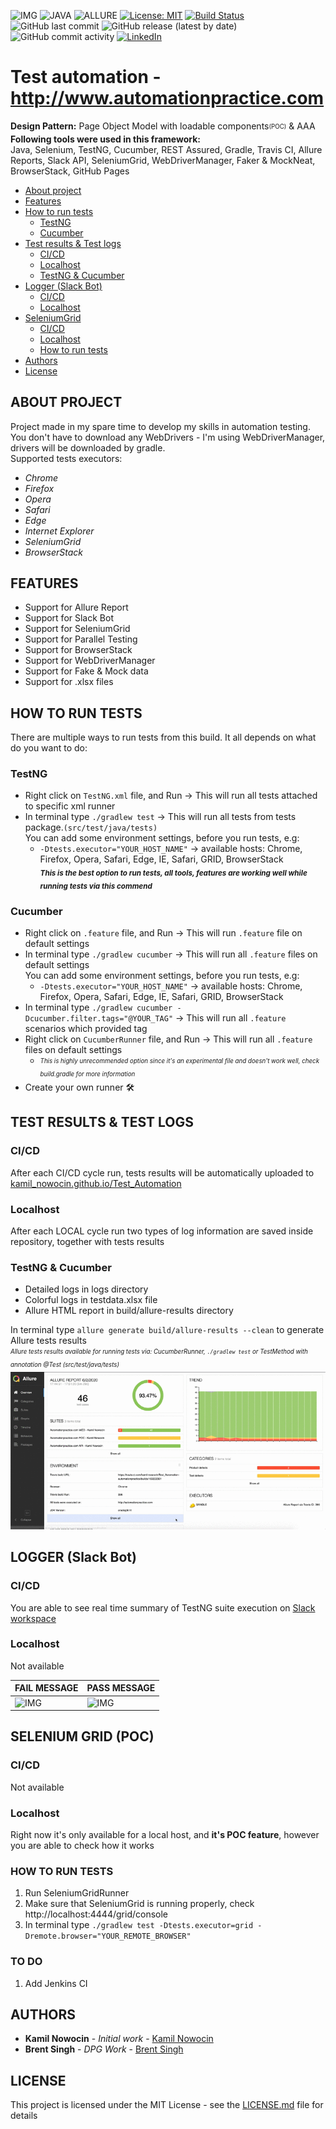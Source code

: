 ![IMG](https://raw.githubusercontent.com/kamil-nowocin/Test_Automation-automationpractice/master/src/test/resources/files/images/readme_banner.jpg)
![JAVA](https://img.shields.io/badge/language-java-critical?style=flat-square)
![ALLURE](https://img.shields.io/badge/Allure%20Report-2.8.1-orange.svg?style=flat-square)
[![License: MIT](https://img.shields.io/badge/License-MIT-yellow.svg?style=flat-square)](https://opensource.org/licenses/MIT)
[![Build Status](https://img.shields.io/travis/kamil-nowocin/Test_Automation-automationpractice/master.svg?style=flat-square)](https://travis-ci.com/kamil-nowocin/Test_Automation-automationpractice)
![GitHub last commit](https://img.shields.io/github/last-commit/kamil-nowocin/Test_Automation-automationpractice?style=flat-square)
![GitHub release (latest by date)](https://img.shields.io/github/v/release/kamil-nowocin/Test_Automation-automationpractice?style=flat-square)
![GitHub commit activity](https://img.shields.io/github/commit-activity/m/kamil-nowocin/Test_Automation-automationpractice?style=flat-square)
[![LinkedIn](https://img.shields.io/badge/-LinkedIn-black.svg?style=flat-square&logo=linkedin&colorB=555)](https://linkedin.com/in/kamil-nowocin)
# Test automation - http://www.automationpractice.com
**Design Pattern:** Page Object Model with loadable components<sub><sup>(POC)</sub></sup> & AAA  
**Following tools were used in this framework:**  
Java, Selenium, TestNG, Cucumber, REST Assured, Gradle, Travis CI, Allure Reports, Slack API, SeleniumGrid, WebDriverManager, Faker & MockNeat, BrowserStack, GitHub Pages
  * [About project](#about-project)
  * [Features](#features)
  * [How to run tests](#how-to-run-tests)
    + [TestNG](#testng)
    + [Cucumber](#cucumber)
  * [Test results & Test logs](#test-results--test-logs)
    + [CI/CD](#cicd)
    + [Localhost](#localhost)
    + [TestNG & Cucumber](#testng--cucumber)
  * [Logger (Slack Bot)](#logger-slack-bot)
    + [CI/CD](#cicd-1)
    + [Localhost](#localhost-1)
  * [SeleniumGrid](#selenium-grid-poc)
    + [CI/CD](#cicd-2)
    + [Localhost](#localhost-2)
    + [How to run tests](#how-to-run-tests-1)
  * [Authors](#authors)
  * [License](#license)
## ABOUT PROJECT
Project made in my spare time to develop my skills in automation testing.  
You don't have to download any WebDrivers - I'm using WebDriverManager, drivers will be downloaded by gradle.  
Supported tests executors:
- *Chrome*
- *Firefox*
- *Opera*
- *Safari*
- *Edge*
- *Internet Explorer*
- *SeleniumGrid*
- *BrowserStack*
## FEATURES
- Support for Allure Report
- Support for Slack Bot
- Support for SeleniumGrid
- Support for Parallel Testing
- Support for BrowserStack
- Support for WebDriverManager
- Support for Fake & Mock data
- Support for .xlsx files
## HOW TO RUN TESTS
There are multiple ways to run tests from this build. It all depends on what do you want to do:
### TestNG
- Right click on `TestNG.xml` file, and Run ->  This will run all tests attached to specific xml runner
- In terminal type `./gradlew test` -> This will run all tests from tests package.`(src/test/java/tests)`  
You can add some environment settings, before you run tests, e.g:
   - `-Dtests.executor="YOUR_HOST_NAME"` -> available hosts: Chrome, Firefox, Opera, Safari, Edge, IE, Safari, GRID, BrowserStack   
  <sub>_**This is the best option to run tests, all tools, features are working well while running tests via this commend**_</sub>
### Cucumber
- Right click on `.feature` file, and Run -> This will run `.feature` file on default settings
- In terminal type `./gradlew cucumber` -> This will run all `.feature` files on default settings  
You can add some environment settings, before you run tests, e.g:
   - `-Dtests.executor="YOUR_HOST_NAME"` -> available hosts: Chrome, Firefox, Opera, Safari, Edge, IE, Safari, GRID, BrowserStack
- In terminal type `./gradlew cucumber -Dcucumber.filter.tags="@YOUR_TAG"` -> This will run all `.feature` scenarios which provided tag
- Right click on `CucumberRunner` file, and Run -> This will run all `.feature` files on default settings
  - <sub><sup>*This is highly unrecommended option since it's an experimental file and doesn't work well, check build.gradle for more information*</sup></sub>
- Create your own runner :hammer_and_wrench:
## TEST RESULTS & TEST LOGS
### CI/CD
After each CI/CD cycle run, tests results will be automatically uploaded to [kamil_nowocin.github.io/Test_Automation](https://kamil-nowocin.github.io/Test_Automation-automationpractice/)
### Localhost
After each LOCAL cycle run two types of log information are saved inside repository, together with tests results
### TestNG & Cucumber
- Detailed logs in logs directory
- Colorful logs in testdata.xlsx file
- Allure HTML report in build/allure-results directory

In terminal type `allure generate build/allure-results --clean` to generate Allure tests results   
<sub><sup>*Allure tests results available for running tests via: CucumberRunner, `./gradlew test` or TestMethod with annotation @Test (src/test/java/tests)*</sup></sub>
![Imgur](https://raw.githubusercontent.com/kamil-nowocin/Test_Automation-automationpractice/master/src/test/resources/files/images/allure_gif.gif)
## LOGGER (Slack Bot)
### CI/CD
You are able to see real time summary of TestNG suite execution on [Slack workspace](https://testautomation-travis.slack.com)
### Localhost
Not available

| FAIL MESSAGE  | PASS MESSAGE  |
| ------------- | ------------- |
| ![IMG](https://raw.githubusercontent.com/kamil-nowocin/Test_Automation-automationpractice/master/src/test/resources/files/images/slack_bot_fail.png)  | ![IMG](https://raw.githubusercontent.com/kamil-nowocin/Test_Automation-automationpractice/master/src/test/resources/files/images/slack_bot_pass.png)  |
## SELENIUM GRID (POC)
### CI/CD
Not available
### Localhost
Right now it's only available for a local host, and **it's POC feature**, however you are able to check how it works
### HOW TO RUN TESTS
1. Run SeleniumGridRunner
2. Make sure that SeleniumGrid is running properly, check http://localhost:4444/grid/console
3. In terminal type `./gradlew test -Dtests.executor=grid -Dremote.browser="YOUR_REMOTE_BROWSER"`
### TO DO
1. Add Jenkins CI
## AUTHORS
- **Kamil Nowocin** - *Initial work* - [Kamil Nowocin](https://github.com/kamil-nowocin)
- **Brent Singh** - *DPG Work* - [Brent Singh](https://github.com/BrentGTR)
## LICENSE
This project is licensed under the MIT License - see the [LICENSE.md](LICENSE.md) file for details
